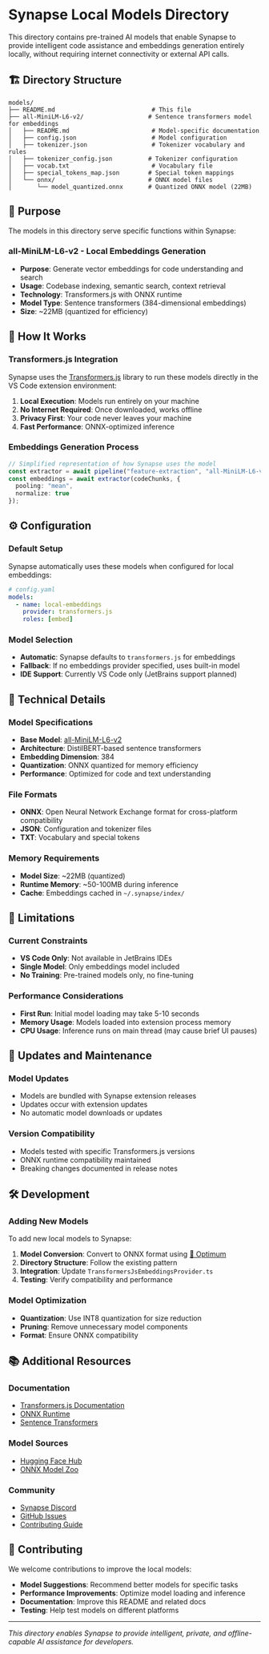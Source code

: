 # Synapse Local Models Directory

This directory contains pre-trained AI models that enable Synapse to provide intelligent code assistance and embeddings generation entirely locally, without requiring internet connectivity or external API calls.

## 🏗️ Directory Structure

```
models/
├── README.md                           # This file
├── all-MiniLM-L6-v2/                  # Sentence transformers model for embeddings
│   ├── README.md                       # Model-specific documentation
│   ├── config.json                     # Model configuration
│   ├── tokenizer.json                  # Tokenizer vocabulary and rules
│   ├── tokenizer_config.json          # Tokenizer configuration
│   ├── vocab.txt                       # Vocabulary file
│   ├── special_tokens_map.json        # Special token mappings
│   └── onnx/                          # ONNX model files
│       └── model_quantized.onnx       # Quantized ONNX model (22MB)
```

## 🎯 Purpose

The models in this directory serve specific functions within Synapse:

### **all-MiniLM-L6-v2** - Local Embeddings Generation
- **Purpose**: Generate vector embeddings for code understanding and search
- **Usage**: Codebase indexing, semantic search, context retrieval
- **Technology**: Transformers.js with ONNX runtime
- **Model Type**: Sentence transformers (384-dimensional embeddings)
- **Size**: ~22MB (quantized for efficiency)

## 🚀 How It Works

### **Transformers.js Integration**
Synapse uses the [Transformers.js](https://huggingface.co/docs/transformers.js) library to run these models directly in the VS Code extension environment:

1. **Local Execution**: Models run entirely on your machine
2. **No Internet Required**: Once downloaded, works offline
3. **Privacy First**: Your code never leaves your machine
4. **Fast Performance**: ONNX-optimized inference

### **Embeddings Generation Process**
```typescript
// Simplified representation of how Synapse uses the model
const extractor = await pipeline("feature-extraction", "all-MiniLM-L6-v2");
const embeddings = await extractor(codeChunks, {
  pooling: "mean",
  normalize: true
});
```

## ⚙️ Configuration

### **Default Setup**
Synapse automatically uses these models when configured for local embeddings:

```yaml
# config.yaml
models:
  - name: local-embeddings
    provider: transformers.js
    roles: [embed]
```

### **Model Selection**
- **Automatic**: Synapse defaults to `transformers.js` for embeddings
- **Fallback**: If no embeddings provider specified, uses built-in model
- **IDE Support**: Currently VS Code only (JetBrains support planned)

## 🔧 Technical Details

### **Model Specifications**
- **Base Model**: [all-MiniLM-L6-v2](https://huggingface.co/sentence-transformers/all-MiniLM-L6-v2)
- **Architecture**: DistilBERT-based sentence transformers
- **Embedding Dimension**: 384
- **Quantization**: ONNX quantized for memory efficiency
- **Performance**: Optimized for code and text understanding

### **File Formats**
- **ONNX**: Open Neural Network Exchange format for cross-platform compatibility
- **JSON**: Configuration and tokenizer files
- **TXT**: Vocabulary and special tokens

### **Memory Requirements**
- **Model Size**: ~22MB (quantized)
- **Runtime Memory**: ~50-100MB during inference
- **Cache**: Embeddings cached in `~/.synapse/index/`

## 🚨 Limitations

### **Current Constraints**
- **VS Code Only**: Not available in JetBrains IDEs
- **Single Model**: Only embeddings model included
- **No Training**: Pre-trained models only, no fine-tuning

### **Performance Considerations**
- **First Run**: Initial model loading may take 5-10 seconds
- **Memory Usage**: Models loaded into extension process memory
- **CPU Usage**: Inference runs on main thread (may cause brief UI pauses)

## 🔄 Updates and Maintenance

### **Model Updates**
- Models are bundled with Synapse extension releases
- Updates occur with extension updates
- No automatic model downloads or updates

### **Version Compatibility**
- Models tested with specific Transformers.js versions
- ONNX runtime compatibility maintained
- Breaking changes documented in release notes

## 🛠️ Development

### **Adding New Models**
To add new local models to Synapse:

1. **Model Conversion**: Convert to ONNX format using [🤗 Optimum](https://huggingface.co/docs/optimum/index)
2. **Directory Structure**: Follow the existing pattern
3. **Integration**: Update `TransformersJsEmbeddingsProvider.ts`
4. **Testing**: Verify compatibility and performance

### **Model Optimization**
- **Quantization**: Use INT8 quantization for size reduction
- **Pruning**: Remove unnecessary model components
- **Format**: Ensure ONNX compatibility

## 📚 Additional Resources

### **Documentation**
- [Transformers.js Documentation](https://huggingface.co/docs/transformers.js)
- [ONNX Runtime](https://onnxruntime.ai/)
- [Sentence Transformers](https://www.sbert.net/)

### **Model Sources**
- [Hugging Face Hub](https://huggingface.co/sentence-transformers/all-MiniLM-L6-v2)
- [ONNX Model Zoo](https://github.com/onnx/models)

### **Community**
- [Synapse Discord](https://discord.gg/NWtdYexhMs)
- [GitHub Issues](https://github.com/the-shoaib2/SYNAPSE/issues)
- [Contributing Guide](https://github.com/the-shoaib2/SYNAPSE/blob/main/CONTRIBUTING.md)

## 🤝 Contributing

We welcome contributions to improve the local models:

- **Model Suggestions**: Recommend better models for specific tasks
- **Performance Improvements**: Optimize model loading and inference
- **Documentation**: Improve this README and related docs
- **Testing**: Help test models on different platforms

---

*This directory enables Synapse to provide intelligent, private, and offline-capable AI assistance for developers.*
